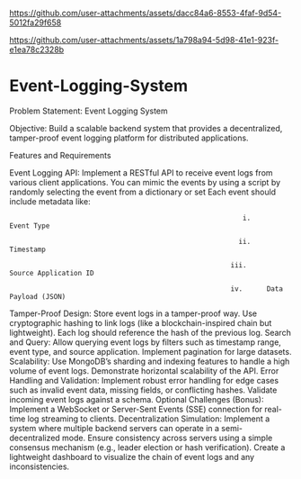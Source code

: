 ﻿https://github.com/user-attachments/assets/dacc84a6-8553-4faf-9d54-5012fa29f658


https://github.com/user-attachments/assets/1a798a94-5d98-41e1-923f-e1ea78c2328b

# Event-Logging-System
Problem Statement: Event Logging System

 

Objective: Build a scalable backend system that provides a decentralized, tamper-proof event logging platform for distributed applications.

Features and Requirements

Event Logging API:
Implement a RESTful API to receive event logs from various client applications. You can mimic the events by using a script by randomly selecting the event from a dictionary or set
Each event should include metadata like:

                                                              i.      Event Type

                                                             ii.      Timestamp

                                                           iii.      Source Application ID

                                                           iv.      Data Payload (JSON)

Tamper-Proof Design:
Store event logs in a tamper-proof way.
Use cryptographic hashing to link logs (like a blockchain-inspired chain but lightweight).
Each log should reference the hash of the previous log.
Search and Query:
Allow querying event logs by filters such as timestamp range, event type, and source application.
Implement pagination for large datasets.
Scalability:
Use MongoDB’s sharding and indexing features to handle a high volume of event logs.
Demonstrate horizontal scalability of the API.
Error Handling and Validation:
Implement robust error handling for edge cases such as invalid event data, missing fields, or conflicting hashes.
Validate incoming event logs against a schema.
Optional Challenges (Bonus):
Implement a WebSocket or Server-Sent Events (SSE) connection for real-time log streaming to clients.
Decentralization Simulation:
Implement a system where multiple backend servers can operate in a semi-decentralized mode.
Ensure consistency across servers using a simple consensus mechanism (e.g., leader election or hash verification).
Create a lightweight dashboard to visualize the chain of event logs and any inconsistencies.
 
